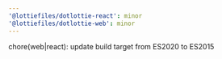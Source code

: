 ```yaml
---
'@lottiefiles/dotlottie-react': minor
'@lottiefiles/dotlottie-web': minor
---
```


chore(web|react): update build target from ES2020 to ES2015
